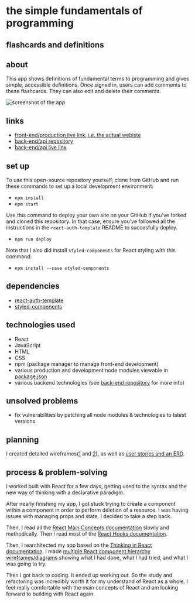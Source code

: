 # the simple fundamentals of programming
## flashcards and definitions

## about
This app shows definitions of fundamental terms to programming and gives simple, accessible definitions. Once signed in, users can add comments to these flashcards. They can also edit and delete their comments.

![screenshot of the app]()

## links
- [front-end/production live link, i.e. the actual webiste](https://hashbangash.github.io/simple-fundamentals-client/)
- [back-end/api repository](https://github.com/hashbangash/simple-fundamentals-api)
- [back-end/api live link](https://simple-fundamentals.herokuapp.com/cards)

## set up
To use this open-source repository yourself, clone from GitHub and run these commands to set up a local development environment:
- `npm install`
- `npm start`

Use this command to deploy your own site on your GitHub if you've forked and cloned this repository. In that case, ensure you've followed all the instructions in the `react-auth-template` README to succesfully deploy.
- `npm run deploy`

Note that I also did install `styled-components` for React styling with this command:
- `npm install --save styled-components`

## dependencies
- [react-auth-template](https://git.generalassemb.ly/ga-wdi-boston/react-auth-template)
- [styled-components](https://styled-components.com/)

## technologies used
- React
- JavaScript
- HTML
- CSS
- npm (package manager to manage front-end development)
- various production and development node modules viewable in [package.json](./package.json)
- various backend technologies (see [back-end repository](https://github.com/hashbangash/simple-fundamentals-api) for more info)

## unsolved problems
- fix vulnerabilities by patching all node modules & technologies to latest versions

## planning
I created detailed wireframes([1](https://media.git.generalassemb.ly/user/25387/files/959aa680-7272-11ea-90b4-0c6efa4085fc) and [2](https://media.git.generalassemb.ly/user/25387/files/992e2d80-7272-11ea-994d-046a84c8c1d4)), as well as [user stories and an ERD](https://media.git.generalassemb.ly/user/25387/files/9af7f100-7272-11ea-8068-a2c8264a4ae6).

## process & problem-solving
I worked built with React for a few days, getting used to the syntax and the new way of thinking with a declarative paradigm.

After nearly finishing my app, I got stuck trying to create a component within a component in order to perform deletion of a resource. I was having issues with managing props and state. I decided to take a step back.

Then, I read all the [React Main Concepts documentation](https://reactjs.org/docs/hello-world.html) slowly and methodically. Then I read most of the [React Hooks documentation](https://reactjs.org/docs/hooks-intro.html).

Then, I rearchitected my app based on the [Thinking in React documentation](https://reactjs.org/docs/thinking-in-react.html). I made [multiple React component hierarchy wireframes/diagrams](https://media.git.generalassemb.ly/user/25387/files/9cfc3700-7979-11ea-923d-9cd2c7dcac5a) showing what I had done, what I had tried, and what I was going to try.

Then I got back to coding. It ended up working out. So the study and refactoring was incredibly worth it for my understand of React as a whole. I feel really comfortable with the main concepts of React and am looking forward to building with React again.
